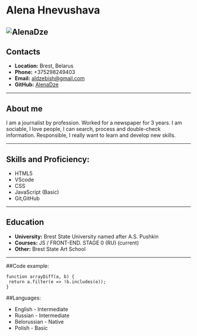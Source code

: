 # Alena Hnevushava

![AlenaDze](https://avatars.githubusercontent.com/u/105853276?v=4)
---
## Contacts
+ **Location:**  Brest, Belarus
+ **Phone:** +375298249403
+ **Email:** aldzebish@gmail.com
+ **GitHub:**  [AlenaDze](https://github.com/AlenaDze)
---
## About me

I am a journalist by profession. Worked for a newspaper for 3 years. I am sociable, I love people, I can search, process and double-check information. Responsible, I really want to learn and develop new skills.

---
## Skills and Proficiency:
+ HTML5
+ VScode
+ CSS
+ JavaScript (Basic)
+ Git,GitHub

---
## Education

+ **University:** Brest State University named after A.S. Pushkin
+ **Courses:** JS / FRONT-END. STAGE 0 (RU) (current)
+ **Other:** Brest State Art School

---

##Code example:

```
function arrayDiff(a, b) {
 return a.filter(e => !b.includes(e)); 
}
```

##Languages:

+ English - Intermediate
+ Russian - Intermediate
+ Belorussian - Native
+ Polish - Basic




